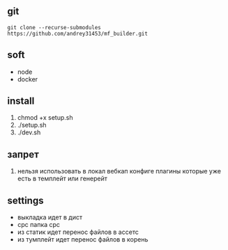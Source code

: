 <!-- не переписывать -->
<!-- данный файл сгенерирован автоматически -->

## git

`git clone --recurse-submodules https://github.com/andrey31453/mf_builder.git`

## soft

- node
- docker

## install

1. chmod +x setup.sh
2. ./setup.sh
3. ./dev.sh

## запрет

1. нельзя использовать в локал вебкап конфиге плагины которые уже есть в темплейт или генерейт

## settings

- выкладка идет в дист
- срс папка срс
- из статик идет перенос файлов в ассетс
- из тумплейт идет перенос файлов в корень
